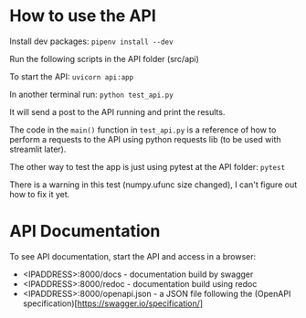 # How to use the API

Install dev packages: `pipenv install --dev`

Run the following scripts in the API folder (src/api)

To start the API: `uvicorn api:app`

In another terminal run: `python test_api.py`

It will send a post to the API running and print the results.

The code in the `main()` function in `test_api.py` is a reference of how to perform a requests to the API using python requests lib (to be used with streamlit later).

The other way to test the app is just using pytest at the API folder:
`pytest`

There is a warning in this test (numpy.ufunc size changed), I can't figure out how to fix it yet.

# API Documentation

To see API documentation, start the API and access in a browser:

* \<IPADDRESS>:8000/docs - documentation build by swagger
* \<IPADDRESS>:8000/redoc - documentation build using redoc
* \<IPADDRESS>:8000/openapi.json - a JSON file following the (OpenAPI specification)[https://swagger.io/specification/]
